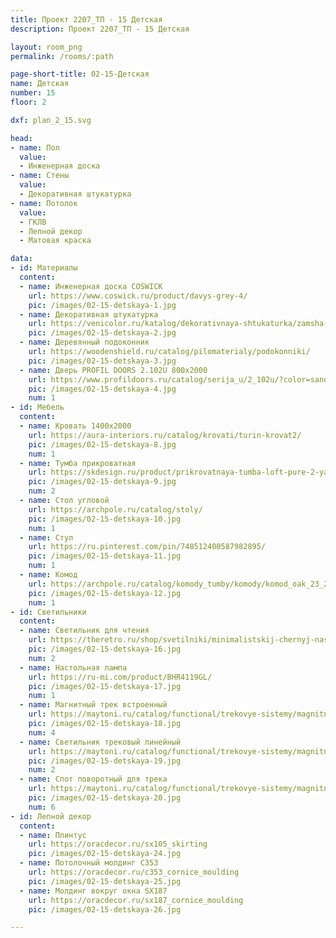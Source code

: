 ```yaml
---
title: Проект 2207_ТП - 15 Детская
description: Проект 2207_ТП - 15 Детская

layout: room_png
permalink: /rooms/:path

page-short-title: 02-15-Детская
name: Детская
number: 15
floor: 2

dxf: plan_2_15.svg

head:
- name: Пол
  value:
  - Инженерная доска
- name: Стены
  value:
  - Декоративная штукатурка
- name: Потолок
  value:
  - ГКЛВ
  - Лепной декор
  - Матовая краска

data:
- id: Материалы
  content:
  - name: Инженерная доска COSWICK
    url: https://www.coswick.ru/product/davys-grey-4/
    pic: /images/02-15-detskaya-1.jpg
  - name: Декоративная штукатурка
    url: https://venicolor.ru/katalog/dekorativnaya-shtukaturka/zamsha-kozha-barhat-tkan/parizh-paris.html
    pic: /images/02-15-detskaya-2.jpg
  - name: Деревянный подоконник
    url: https://woodenshield.ru/catalog/pilomaterialy/podokonniki/
    pic: /images/02-15-detskaya-3.jpg
  - name: Дверь PROFIL DOORS 2.102U 800x2000
    url: https://www.profildoors.ru/catalog/serija_u/2_102u/?color=sand&glass=
    pic: /images/02-15-detskaya-4.jpg
    num: 1
- id: Мебель
  content:
  - name: Кровать 1400х2000
    url: https://aura-interiors.ru/catalog/krovati/turin-krovat2/
    pic: /images/02-15-detskaya-8.jpg
    num: 1
  - name: Тумба прикроватная
    url: https://skdesign.ru/product/prikrovatnaya-tumba-loft-pure-2-yashhika-80x48-sm?pa_material=gray-dusty
    pic: /images/02-15-detskaya-9.jpg
    num: 2
  - name: Стол угловой
    url: https://archpole.ru/catalog/stoly/
    pic: /images/02-15-detskaya-10.jpg
    num: 1
  - name: Стул
    url: https://ru.pinterest.com/pin/748512400587982895/
    pic: /images/02-15-detskaya-11.jpg
    num: 1
  - name: Комод
    url: https://archpole.ru/catalog/komody_tumby/komody/komod_oak_23_200r/
    pic: /images/02-15-detskaya-12.jpg
    num: 1
- id: Светильники
  content:
  - name: Светильник для чтения
    url: https://theretro.ru/shop/svetilniki/minimalistskij-chernyj-nastennyj-svetilnik-v-skandinavskom-stile-timo/
    pic: /images/02-15-detskaya-16.jpg
    num: 2
  - name: Настольная лампа
    url: https://ru-mi.com/product/BHR4119GL/
    pic: /images/02-15-detskaya-17.jpg
    num: 1
  - name: Магнитный трек встроенный
    url: https://maytoni.ru/catalog/functional/trekovye-sistemy/magnitnaya-trekovaya-sistema-exility/shinoprovod-mag/trx034-423b/
    pic: /images/02-15-detskaya-18.jpg
    num: 4
  - name: Светильник трековый линейный
    url: https://maytoni.ru/catalog/functional/trekovye-sistemy/magnitnaya-trekovaya-sistema-exility/svetilnik-mag/tr030-2-12w3k-b/
    pic: /images/02-15-detskaya-19.jpg
    num: 2
  - name: Спот поворотный для трека
    url: https://maytoni.ru/catalog/functional/trekovye-sistemy/magnitnaya-trekovaya-sistema-exility/svetilnik-mag/tr032-2-12w3k-s-b/
    pic: /images/02-15-detskaya-20.jpg
    num: 6
- id: Лепной декор
  content:
  - name: Плинтус 
    url: https://oracdecor.ru/sx105_skirting
    pic: /images/02-15-detskaya-24.jpg
  - name: Потолочный молдинг C353
    url: https://oracdecor.ru/c353_cornice_moulding
    pic: /images/02-15-detskaya-25.jpg
  - name: Молдинг вокруг окна SX187
    url: https://oracdecor.ru/sx187_cornice_moulding
    pic: /images/02-15-detskaya-26.jpg

---
```

